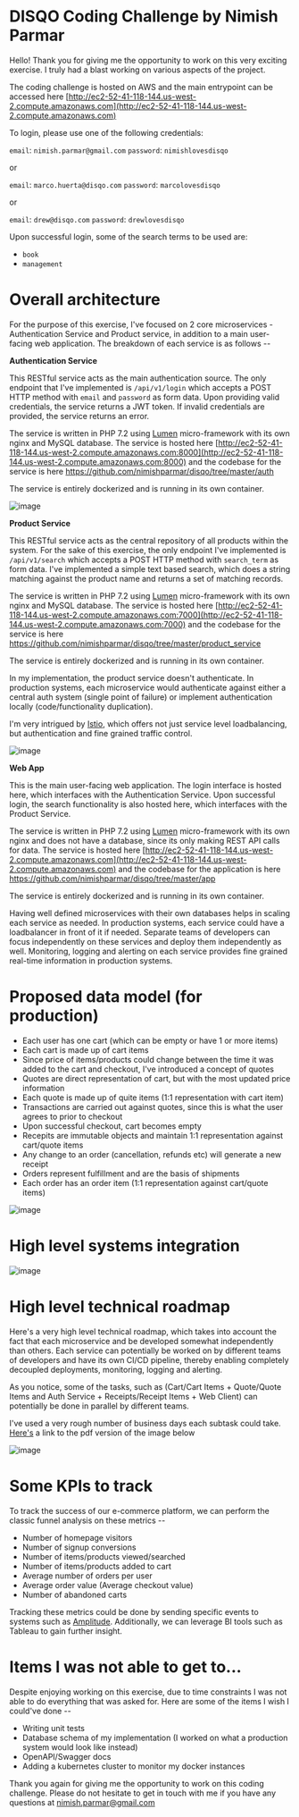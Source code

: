 # DISQO Coding Challenge by Nimish Parmar

Hello! Thank you for giving me the opportunity to work on this very exciting exercise. I truly had a blast working on various aspects of the project.

The coding challenge is hosted on AWS and the main entrypoint can be accessed here [http://ec2-52-41-118-144.us-west-2.compute.amazonaws.com](http://ec2-52-41-118-144.us-west-2.compute.amazonaws.com)

To login, please use one of the following credentials:

`email`: `nimish.parmar@gmail.com`
`password`: `nimishlovesdisqo`

or

`email`: `marco.huerta@disqo.com`
`password`: `marcolovesdisqo`

or

`email`: `drew@disqo.com`
`password`: `drewlovesdisqo`

Upon successful login, some of the search terms to be used are:

 - `book`
 - `management`


# Overall architecture

For the purpose of this exercise, I've focused on 2 core microservices - Authentication Service and Product service, in addition to a main user-facing web application. The breakdown of each service is as follows --

**Authentication Service**

This RESTful service acts as the main authentication source. The only endpoint that I've implemented is `/api/v1/login` which accepts a POST HTTP method with `email` and `password` as form data. Upon providing valid credentials, the service returns a JWT token. If invalid credentials are provided, the service returns an error.

The service is written in PHP 7.2 using [Lumen](https://lumen.laravel.com/) micro-framework with its own nginx and MySQL database. The service is hosted here [http://ec2-52-41-118-144.us-west-2.compute.amazonaws.com:8000](http://ec2-52-41-118-144.us-west-2.compute.amazonaws.com:8000) and the codebase for the service is here https://github.com/nimishparmar/disqo/tree/master/auth

The service is entirely dockerized and is running in its own container.

![image](https://github.com/nimishparmar/disqo/blob/master/auth_service_postman.png)

**Product Service**

This RESTful service acts as the central repository of all products within the system. For the sake of this exercise, the only endpoint I've implemented is `/api/v1/search` which accepts a POST HTTP method with `search_term` as form data. I've implemented a simple text based search, which does a string matching against the product name and returns a set of matching records.

The service is written in PHP 7.2 using [Lumen](https://lumen.laravel.com/) micro-framework with its own nginx and MySQL database. The service is hosted here [http://ec2-52-41-118-144.us-west-2.compute.amazonaws.com:7000](http://ec2-52-41-118-144.us-west-2.compute.amazonaws.com:7000) and the codebase for the service is here https://github.com/nimishparmar/disqo/tree/master/product_service

The service is entirely dockerized and is running in its own container.

In my implementation, the product service doesn't authenticate. In production systems, each microservice would authenticate against either a central auth system (single point of failure) or implement authentication locally (code/functionality duplication).

I'm very intrigued by [Istio](https://istio.io/docs/concepts/security/), which offers not just service level loadbalancing, but authentication and fine grained traffic control.

![image](https://github.com/nimishparmar/disqo/blob/master/prod_service_postman.png)

**Web App**

This is the main user-facing web application. The login interface is hosted here, which interfaces with the Authentication Service. Upon successful login, the search functionality is also hosted here, which interfaces with the Product Service.

The service is written in PHP 7.2 using [Lumen](https://lumen.laravel.com/) micro-framework with its own nginx and does not have a database, since its only making REST API calls for data. The service is hosted here [http://ec2-52-41-118-144.us-west-2.compute.amazonaws.com](http://ec2-52-41-118-144.us-west-2.compute.amazonaws.com) and the codebase for the application is here https://github.com/nimishparmar/disqo/tree/master/app

The service is entirely dockerized and is running in its own container.

Having well defined microservices with their own databases helps in scaling each service as needed. In production systems, each service could have a loadbalancer in front of it if needed. Separate teams of developers can focus independently on these services and deploy them independently as well. Monitoring, logging and alerting on each service provides fine grained real-time information in production systems.


# Proposed data model (for production)
- Each user has one cart (which can be empty or have 1 or more items)
- Each cart is made up of cart items
- Since price of items/products could change between the time it was added to the cart and checkout, I've introduced a concept of quotes
- Quotes are direct representation of cart, but with the most updated price information
- Each quote is made up of quite items (1:1 representation with cart item)
- Transactions are carried out against quotes, since this is what the user agrees to prior to checkout
- Upon successful checkout, cart becomes empty
- Recepits are immutable objects and maintain 1:1 representation against cart/quote items
- Any change to an order (cancellation, refunds etc) will generate a new receipt
- Orders represent fulfillment and are the basis of shipments
- Each order has an order item (1:1 representation against cart/quote items)

![image](https://github.com/nimishparmar/disqo/blob/master/DISQO_E-Commerce_platform.png)

# High level systems integration
![image](https://github.com/nimishparmar/disqo/blob/master/DISQO_Systems_Diagram.png)


# High level technical roadmap
Here's a very high level technical roadmap, which takes into account the fact that each microservice and be developed somewhat independently than others. Each service can potentially be worked on by different teams of developers and have its own CI/CD pipeline, thereby enabling completely decoupled deployments, monitoring, logging and alerting.

As you notice, some of the tasks, such as (Cart/Cart Items + Quote/Quote Items and Auth Service + Receipts/Receipt Items + Web Client) can potentially be done in parallel by different teams.

I've used a very rough number of business days each subtask could take. [Here's](https://github.com/nimishparmar/disqo/blob/master/disqo-project-plan.pdf) a link to the pdf version of the image below

![image](https://github.com/nimishparmar/disqo/blob/master/disqo-project-plan.png)


# Some KPIs to track
To track the success of our e-commerce platform, we can perform the classic funnel analysis on these metrics --
- Number of homepage visitors
- Number of signup conversions
- Number of items/products viewed/searched
- Number of items/products added to cart
- Average number of orders per user
- Average order value (Average checkout value)
- Number of abandoned carts

Tracking these metrics could be done by sending specific events to systems such as [Amplitude](https://amplitude.com/). Additionally, we can leverage BI tools such as Tableau to gain further insight.

# Items I was not able to get to...
Despite enjoying working on this exercise, due to time constraints I was not able to do everything that was asked for. Here are some of the items I wish I could've done --
- Writing unit tests
- Database schema of my implementation (I worked on what a production system would look like instead)
- OpenAPI/Swagger docs
- Adding a kubernetes cluster to monitor my docker instances

Thank you again for giving me the opportunity to work on this coding challenge. Please do not hesitate to get in touch with me if you have any questions at nimish.parmar@gmail.com

